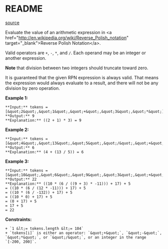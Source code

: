 # README #

[source](https://leetcode.com/problems/evaluate-reverse-polish-notation/)

Evaluate the value of an arithmetic expression in &lt;a href=&quot;http://en.wikipedia.org/wiki/Reverse_Polish_notation&quot; target=&quot;_blank&quot;&gt;Reverse Polish Notation&lt;/a&gt;.

Valid operators are `+`, `-`, `*`, and `/`. Each operand may be an integer or another expression.

**Note** that division between two integers should truncate toward zero.

It is guaranteed that the given RPN expression is always valid. That means the expression would always evaluate to a result, and there will not be any division by zero operation.


**Example 1:**

```
**Input:** tokens = [&quot;2&quot;,&quot;1&quot;,&quot;+&quot;,&quot;3&quot;,&quot;*&quot;]
**Output:** 9
**Explanation:** ((2 + 1) * 3) = 9

```


**Example 2:**

```
**Input:** tokens = [&quot;4&quot;,&quot;13&quot;,&quot;5&quot;,&quot;/&quot;,&quot;+&quot;]
**Output:** 6
**Explanation:** (4 + (13 / 5)) = 6

```


**Example 3:**

```
**Input:** tokens = [&quot;10&quot;,&quot;6&quot;,&quot;9&quot;,&quot;3&quot;,&quot;+&quot;,&quot;-11&quot;,&quot;*&quot;,&quot;/&quot;,&quot;*&quot;,&quot;17&quot;,&quot;+&quot;,&quot;5&quot;,&quot;+&quot;]
**Output:** 22
**Explanation:** ((10 * (6 / ((9 + 3) * -11))) + 17) + 5
= ((10 * (6 / (12 * -11))) + 17) + 5
= ((10 * (6 / -132)) + 17) + 5
= ((10 * 0) + 17) + 5
= (0 + 17) + 5
= 17 + 5
= 22

```



**Constraints:**


	+ `1 &lt;= tokens.length &lt;= 104`
	+ `tokens[i]` is either an operator: `&quot;+&quot;`, `&quot;-&quot;`, `&quot;*&quot;`, or `&quot;/&quot;`, or an integer in the range `[-200, 200]`.



